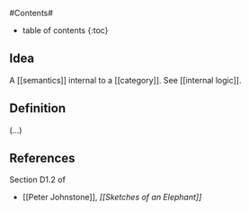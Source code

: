 
#Contents#
* table of contents
{:toc}

## Idea

A [[semantics]] internal to a [[category]]. See [[internal logic]].

## Definition

(...)

## References

Section D1.2 of 

* [[Peter Johnstone]], _[[Sketches of an Elephant]]_

